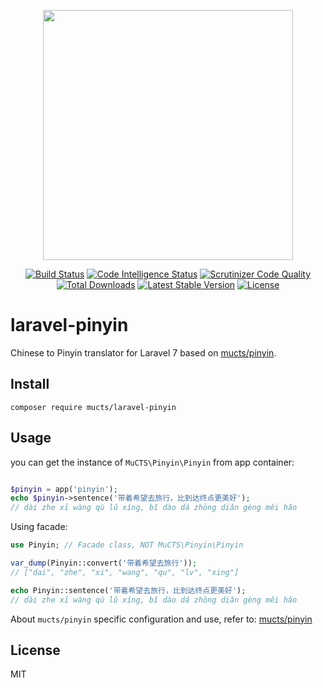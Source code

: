 <p align="center"><img src="https://images.mucts.com/image/mcts.png" width="400"></p>
<p align="center">
    <a href="https://scrutinizer-ci.com/g/mucts/laravel-pinyin"><img src="https://scrutinizer-ci.com/g/mucts/laravel-pinyin/badges/build.png" alt="Build Status"></a>
    <a href="https://scrutinizer-ci.com/g/mucts/laravel-pinyin"><img src="https://scrutinizer-ci.com/g/mucts/laravel-pinyin/badges/code-intelligence.svg" alt="Code Intelligence Status"></a>
    <a href="https://scrutinizer-ci.com/g/mucts/laravel-pinyin"><img src="https://scrutinizer-ci.com/g/mucts/laravel-pinyin/badges/quality-score.png" alt="Scrutinizer Code Quality"></a>
    <a href="https://packagist.org/packages/mucts/laravel-pinyin"><img src="https://poser.pugx.org/mucts/laravel-pinyin/d/total.svg" alt="Total Downloads"></a>
    <a href="https://packagist.org/packages/mucts/laravel-pinyin"><img src="https://poser.pugx.org/mucts/laravel-pinyin/v/stable.svg" alt="Latest Stable Version"></a>
    <a href="https://packagist.org/packages/mucts/laravel-pinyin"><img src="https://poser.pugx.org/mucts/laravel-pinyin/license.svg" alt="License"></a>
</p>

# laravel-pinyin
Chinese to Pinyin translator for Laravel 7 based on [mucts/pinyin](https://github.com/mucts/pinyin).

## Install

```shell
composer require mucts/laravel-pinyin
```

## Usage

you can get the instance of `MuCTS\Pinyin\Pinyin` from app container:

```php

$pinyin = app('pinyin');
echo $pinyin->sentence('带着希望去旅行，比到达终点更美好');
// dài zhe xī wàng qù lǔ xíng, bǐ dào dá zhōng diǎn gèng měi hǎo
```

Using facade:

```php
use Pinyin; // Facade class, NOT MuCTS\Pinyin\Pinyin

var_dump(Pinyin::convert('带着希望去旅行'));
// ["dai", "zhe", "xi", "wang", "qu", "lv", "xing"]

echo Pinyin::sentence('带着希望去旅行，比到达终点更美好');
// dài zhe xī wàng qù lǔ xíng, bǐ dào dá zhōng diǎn gèng měi hǎo

```

About `mucts/pinyin` specific configuration and use, refer to: [mucts/pinyin](https://github.com/mucts/pinyin)

## License

MIT
